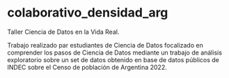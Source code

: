 # colaborativo_densidad_arg
Taller Ciencia de Datos en la Vida Real. 

Trabajo realizado par estudiantes de Ciencia de Datos focalizado en comprender los pasos de Ciencia de Datos mediante un trabajo de análisis exploratorio sobre un set de datos obtenido en base de datos públicos de INDEC sobre el Censo de población de Argentina 2022.  

